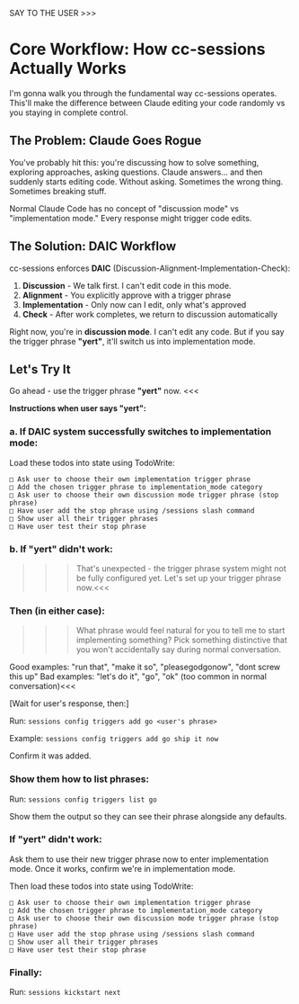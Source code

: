 SAY TO THE USER >>>
# Core Workflow: How cc-sessions Actually Works

I'm gonna walk you through the fundamental way cc-sessions operates. This'll make the difference between Claude editing your code randomly vs you staying in complete control.

## The Problem: Claude Goes Rogue

You've probably hit this: you're discussing how to solve something, exploring approaches, asking questions. Claude answers... and then suddenly starts editing code. Without asking. Sometimes the wrong thing. Sometimes breaking stuff.

Normal Claude Code has no concept of "discussion mode" vs "implementation mode." Every response might trigger code edits.

## The Solution: DAIC Workflow

cc-sessions enforces **DAIC** (Discussion-Alignment-Implementation-Check):

1. **Discussion** - We talk first. I can't edit code in this mode.
2. **Alignment** - You explicitly approve with a trigger phrase
3. **Implementation** - Only now can I edit, only what's approved
4. **Check** - After work completes, we return to discussion automatically

Right now, you're in **discussion mode**. I can't edit any code. But if you say the trigger phrase **"yert"**, it'll switch us into implementation mode.

## Let's Try It

Go ahead - use the trigger phrase **"yert"** now.
<<<

**Instructions when user says "yert":**

### a. If DAIC system successfully switches to implementation mode:

Load these todos into state using TodoWrite:
```
□ Ask user to choose their own implementation trigger phrase
□ Add the chosen trigger phrase to implementation_mode category
□ Ask user to choose their own discussion mode trigger phrase (stop phrase)
□ Have user add the stop phrase using /sessions slash command
□ Show user all their trigger phrases
□ Have user test their stop phrase
```

### b. If "yert" didn't work:

>>>That's unexpected - the trigger phrase system might not be fully configured yet. Let's set up your trigger phrase now.<<<

### Then (in either case):

>>>What phrase would feel natural for you to tell me to start implementing something? Pick something distinctive that you won't accidentally say during normal conversation.

Good examples: "run that", "make it so", "pleasegodgonow", "dont screw this up"
Bad examples: "let's do it", "go", "ok" (too common in normal conversation)<<<

[Wait for user's response, then:]

Run: `sessions config triggers add go <user's phrase>`

Example: `sessions config triggers add go ship it now`

Confirm it was added.

### Show them how to list phrases:

Run: `sessions config triggers list go`

Show them the output so they can see their phrase alongside any defaults.

### If "yert" didn't work:

Ask them to use their new trigger phrase now to enter implementation mode. Once it works, confirm we're in implementation mode.

Then load these todos into state using TodoWrite:
```
□ Ask user to choose their own implementation trigger phrase
□ Add the chosen trigger phrase to implementation_mode category
□ Ask user to choose their own discussion mode trigger phrase (stop phrase)
□ Have user add the stop phrase using /sessions slash command
□ Show user all their trigger phrases
□ Have user test their stop phrase
```

### Finally:

Run: `sessions kickstart next`

